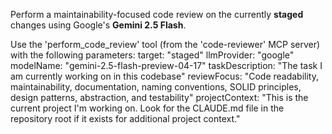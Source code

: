Perform a maintainability-focused code review on the currently **staged** changes using Google's **Gemini 2.5 Flash**.

Use the 'perform_code_review' tool (from the 'code-reviewer' MCP server) with the following parameters:
target: "staged"
llmProvider: "google"
modelName: "gemini-2.5-flash-preview-04-17"
taskDescription: "The task I am currently working on in this codebase"
reviewFocus: "Code readability, maintainability, documentation, naming conventions, SOLID principles, design patterns, abstraction, and testability"
projectContext: "This is the current project I'm working on. Look for the CLAUDE.md file in the repository root if it exists for additional project context."
